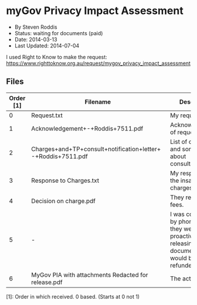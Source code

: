 myGov Privacy Impact Assessment
===============================
* By Steven Roddis
* Status: waiting for documents (paid)
* Date: 2014-03-13
* Last Updated: 2014-07-04

I used Right to Know to make the request: https://www.righttoknow.org.au/request/mygov_privacy_impact_assessment

Files
-----
| Order [1] | Filename | Description |
| --------- | -------- | ----------- |
| 0 | Request.txt | My request |
| 1 | Acknowledgement+-+Roddis+7511.pdf | Acknowledgement of request |
| 2 | Charges+and+TP+consult+notification+letter+-+Roddis+7511.pdf | List of charges and some stuff about consultations |
| 3 | Response to Charges.txt | My response to the insane charges |
| 4 | Decision on charge.pdf | They reduced the fees. |
| 5 | - | I was contacted by phone and told they were proactivly releasing the documents, and I would be refunded. |
| 6 | MyGov PIA with attachments Redacted for release.pdf | The actual thing. |
[1]: Order in which received. 0 based. (Starts at 0 not 1)
